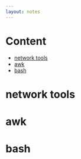 ```yaml
---
layout: notes
---
```


Content
=================
  
  * [network tools](#networktools)
  * [awk](#awk)
  * [bash](#bash)

network tools
============


awk
============

bash
============
